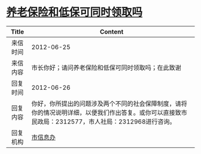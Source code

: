 # <a href="http://www.shangluo.gov.cn/zmhd/ldxxxx.jsp?urltype=leadermail.LeaderMailContentUrl&wbtreeid=1112&leadermailid=1260">养老保险和低保可同时领取吗</a>
| Title |                                      Content                                      |
|:-----:|-----------------------------------------------------------------------------------|
| 来信时间  | 2012-06-25                                                                        |
| 来信内容  | 市长你好；请问养老保险和低保可同时领取吗；在此致谢                                                         |
| 回复时间  | 2012-06-26                                                                        |
| 回复内容  | 你好，你所提出的问题涉及两个不同的社会保障制度，请将你的情况说明详细，以便我们作出答复。或你可以直接致市民政局：2312577，市人社局：2312968进行咨询。 |
| 回复机构  | <a href="../../categories/agencies/市信息办.md">市信息办</a>                                |